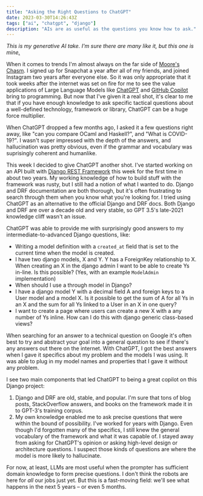 ```yaml
---
title: "Asking the Right Questions to ChatGPT"
date: 2023-03-30T14:26:43Z
tags: ["ai", "chatgpt", "django"]
description: "AIs are as useful as the questions you know how to ask."
---
```


*This is my generative AI take. I'm sure there are many like it, but this one is mine[.](https://www.usmcu.edu/Research/Marine-Corps-History-Division/Frequently-Requested-Topics/Marines-Rifle-Creed/)*

When it comes to trends I'm almost always on the far side of [Moore's Chasm](https://en.wikipedia.org/wiki/Crossing_the_Chasm). I signed up for Snapchat a year after all of my friends, and joined Instagram two years after everyone else. So it was only appropriate that it took weeks after the internet was set on fire for me to see the value applications of Large Language Models like [ChatGPT](https://openai.com/blog/chatgpt) and [GitHub Copilot](https://github.com/features/copilot) bring to programming. But now that I've given it a real shot, it's clear to me that if you have enough knowledge to ask specific tactical questions about a well-defined technology, framework or library, ChatGPT can be a huge force multiplier.

<!--more-->

When ChatGPT dropped a few months ago, I asked it a few questions right away, like "can you compare OCaml and Haskell?", and "What is COVID-19?".  I wasn't super impressed with the depth of the answers, and hallucination was pretty obvious, even if the grammar and vocabulary was suprisingly coherent and humanlike.

This week I decided to give ChatGPT another shot. I've started working on an API built with [Django REST Framework](https://www.django-rest-framework.org) this week for the first time in about two years. My working knowledge of how to build stuff with the framework was rusty, but I still had a notion of what I wanted to do. Django and DRF documentation are both thorough, but it's often frustrating to search through them when you know what you're looking for. I tried using ChatGPT as an alternative to the official Django and DRF docs. Both Django and DRF are over a decade old and very stable, so GPT 3.5's late-2021 knowledge cliff wasn't an issue.

ChatGPT was able to provide me with surprisingly good answers to my intermediate-to-advanced Django questions, like:
- Writing a model definition with a `created_at` field that is set to the current time when the model is created.
- I have two django models, X and Y. Y has a ForeignKey relationship to X. When creating an X in the django admin I want to be able to create Ys in-line. Is this possible? (Yes, with an example `ModelAdmin` implementation)
- When should I use a through model in Django?
- I have a django model Y with a decimal field A and foreign keys to a User model and a model X. Is it possible to get the sum of A for all Ys in an X and the sum for all Ys linked to a User in an X in one query?
- I want to create a page where users can create a new X with a any number of Ys inline. How can I do this with django generic class-based views?

When searching for an answer to a technical question on Google it's often best to try and abstract your goal into a general question to see if there's any answers out there on the internet. With ChatGPT, I got the best answers when I gave it specifics about my problem and the models I was using. It was able to plug in my model names and properties that I gave it without any problem.

I see two main components that led ChatGPT to being a great copilot on this Django project:
1. Django and DRF are old, stable, and popular. I'm sure that tons of blog posts, StackOverflow answers, and books on the framework made it in to GPT-3's training corpus.
2. My own knowledge enabled me to ask precise questions that were within the bound of possibility. I've worked for years with Django. Even though I'd forgotten many of the specifics, I still knew the general vocabulary of the framework and what it was capable of. I stayed away from asking for ChatGPT's opinion or asking high-level design or architecture questions. I suspect those kinds of questions are where the model is more likely to hallucinate.

For now, at least, LLMs are most useful when the prompter has sufficient domain knowledge to form precise questions. I don't think the robots are here for *all* our jobs just yet. But this is a fast-moving field: we'll see what happens in the next 5 years – or even 5 months.